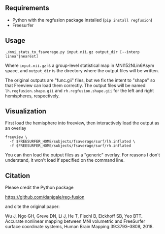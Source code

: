 ## Requirements

* Python with the regfusion package installed (`pip install regfusion`)
* Freesurfer


## Usage

```
./mni_stats_to_fsaverage.py input.nii.gz output_dir [--interp linear|nearest]
```

Where `input.nii.gz` is a group-level statistical map in MNI152NLin6Asym space, and
`output_dir` is the directory where the output files will be written.

The original outputs are "func.gii" files, but we fix the intent to "shape" so that
Freeview can load them correctly. The output files will be named `lh.regfusion.shape.gii` and
`rh.regfusion.shape.gii` for the left and right hemispheres, respectively.

## Visualization

First load the hemisphere into freeview, then interactively load the output as an overlay

```
freeview \
  -f $FREESURFER_HOME/subjects/fsaverage/surf/lh.inflated \
  -f $FREESURFER_HOME/subjects/fsaverage/surf/rh.inflated
```

You can then load the output files as a "generic" overlay. For reasons I don't understand,
it won't load if specified on the command line.

## Citation

Please credit the Python package

https://github.com/danjgale/reg-fusion

and cite the original paper:

Wu J, Ngo GH, Greve DN, Li J, He T, Fischl B, Eickhoff SB, Yeo BTT. Accurate nonlinear mapping between MNI volumetric and FreeSurfer surface coordinate systems, Human Brain Mapping 39:3793–3808, 2018.
